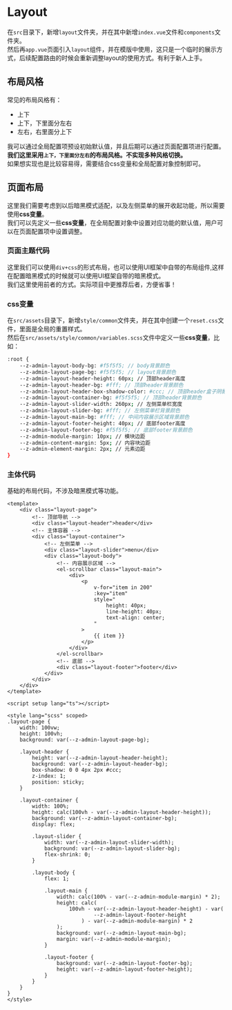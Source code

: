 # Layout

在`src`目录下，新增`layout`文件夹，并在其中新增`index.vue`文件和`components`文件夹。  
然后再`app.vue`页面引入`layout`组件，并在模版中使用，这只是一个临时的展示方式，后续配置路由的时候会重新调整layout的使用方式。有利于新人上手。

## 布局风格

常见的布局风格有：

- 上下
- 上下，下里面分左右
- 左右，右里面分上下

我可以通过全局配置项预设初始默认值，并且后期可以通过页面配置项进行配置。  
**我们这里采用`上下，下里面分左右`的布局风格。不实现多种风格切换。**  
如果想实现也是比较容易得，需要结合css变量和全局配置对象控制即可。

## 页面布局

这里我们需要考虑到以后暗黑模式适配，以及左侧菜单的展开收起功能，所以需要使用**css变量**。  
我们可以先定义一些**css变量**，在全局配置对象中设置对应功能的默认值，用户可以在页面配置项中设置调整。  

### 页面主题代码

这里我们可以使用`div+css`的形式布局，也可以使用UI框架中自带的布局组件,这样在配置暗黑模式的时候就可以使用UI框架自带的暗黑模式。  
我们这里使用前者的方式。实际项目中更推荐后者，方便省事！

### css变量

在`src/assets`目录下，新增`style/common`文件夹，并在其中创建一个`reset.css`文件，里面是全局的重置样式。  
然后在`src/assets/style/common/variables.scss`文件中定义一些**css变量**，比如：

```bash
:root {
    --z-admin-layout-body-bg: #f5f5f5; // body背景颜色
    --z-admin-layout-page-bg: #f5f5f5; // layout背景颜色
    --z-admin-layout-header-height: 60px; // 顶部header高度
    --z-admin-layout-header-bg: #fff; // 顶部header背景颜色
    --z-admin-layout-header-box-shadow-color: #ccc; // 顶部header盒子阴影颜色
    --z-admin-layout-container-bg: #f5f5f5; // 顶部header背景颜色
    --z-admin-layout-slider-width: 260px; // 左侧菜单栏宽度
    --z-admin-layout-slider-bg: #fff; // 左侧菜单栏背景颜色
    --z-admin-layout-main-bg: #fff; // 中间内容展示区域背景颜色
    --z-admin-layout-footer-height: 40px; // 底部footer高度
    --z-admin-layout-footer-bg: #f5f5f5; // 底部footer背景颜色
    --z-admin-module-margin: 10px; // 模块边距
    --z-admin-content-margin: 5px; // 内容块边距
    --z-admin-element-margin: 2px; // 元素边距
}

```

### 主体代码

基础的布局代码，不涉及暗黑模式等功能。

```vue
<template>
    <div class="layout-page">
        <!-- 顶部导航 -->
        <div class="layout-header">header</div>
        <!-- 主体容器 -->
        <div class="layout-container">
            <!-- 左侧菜单 -->
            <div class="layout-slider">menu</div>
            <div class="layout-body">
                <!-- 内容展示区域 -->
                <el-scrollbar class="layout-main">
                    <div>
                        <p
                            v-for="item in 200"
                            :key="item"
                            style="
                                height: 40px;
                                line-height: 40px;
                                text-align: center;
                            "
                        >
                            {{ item }}
                        </p>
                    </div>
                </el-scrollbar>
                <!-- 底部 -->
                <div class="layout-footer">footer</div>
            </div>
        </div>
    </div>
</template>

<script setup lang="ts"></script>

<style lang="scss" scoped>
.layout-page {
    width: 100vw;
    height: 100vh;
    background: var(--z-admin-layout-page-bg);

    .layout-header {
        height: var(--z-admin-layout-header-height);
        background: var(--z-admin-layout-header-bg);
        box-shadow: 0 0 4px 2px #ccc;
        z-index: 1;
        position: sticky;
    }

    .layout-container {
        width: 100%;
        height: calc(100vh - var(--z-admin-layout-header-height));
        background: var(--z-admin-layout-container-bg);
        display: flex;

        .layout-slider {
            width: var(--z-admin-layout-slider-width);
            background: var(--z-admin-layout-slider-bg);
            flex-shrink: 0;
        }

        .layout-body {
            flex: 1;

            .layout-main {
                width: calc(100% - var(--z-admin-module-margin) * 2);
                height: calc(
                    100vh - var(--z-admin-layout-header-height) - var(
                            --z-admin-layout-footer-height
                        ) - var(--z-admin-module-margin) * 2
                );
                background: var(--z-admin-layout-main-bg);
                margin: var(--z-admin-module-margin);
            }

            .layout-footer {
                background: var(--z-admin-layout-footer-bg);
                height: var(--z-admin-layout-footer-height);
            }
        }
    }
}
</style>

```